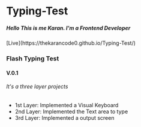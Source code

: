 # Typing-Test
<h5>Hello This is me Karan. I'm a <b>Frontend Developer</b></h5>
[Live](https://thekarancode0.github.io/Typing-Test/)
<h3>Flash Typing Test</h3>
<h4> V.0.1 </h4>

<h6>It's a three layer projects</h6>
<ul>
    <li>1st Layer: Implemented a Visual Keyboard </li>
    <li>2nd Layer: Implemented the Text area to type</li>
    <li>3rd Layer: Implemented a output screen </li>
</ul>
